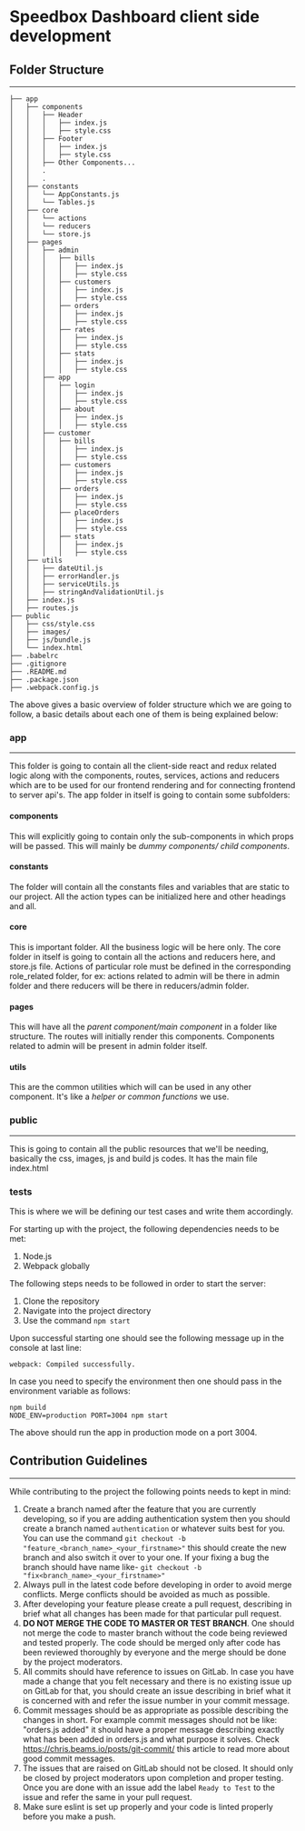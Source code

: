 # Speedbox Dashboard client side development

## Folder Structure
-----------------------------------
```
├── app
│   ├── components
│   │   ├── Header
│   │   │   ├── index.js
│   │   │   ├── style.css
│   │   ├── Footer
│   │   │   ├── index.js
│   │   │   ├── style.css
│   │   ├── Other Components...
│   │   .
│   │   .
│   ├── constants
│   │   └── AppConstants.js
│   │   └── Tables.js
│   ├── core
│   │   └── actions
│   │   └── reducers
│   │   └── store.js
│   ├── pages
│   │  	├── admin
│   │   │   ├── bills
│   │   │   │	├── index.js
│   │   │   │	├── style.css
│   │   │   ├── customers
│   │   │   │	├── index.js
│   │   │   │	├── style.css
│   │   │   ├── orders
│   │   │   │	├── index.js
│   │   │   │	├── style.css
│   │   │   ├── rates
│   │   │   │	├── index.js
│   │   │   │	├── style.css
│   │   │   ├── stats
│   │   │   │	├── index.js
│   │   │   │	├── style.css
│   │   ├── app
│   │   │   ├── login  
│   │   │   │	├── index.js
│   │   │   │	├── style.css
│   │   │   ├── about
│   │   │   │	├── index.js
│   │   │   │	├── style.css
│   │   ├── customer
│   │   │   ├── bills
│   │   │   │	├── index.js
│   │   │   │	├── style.css
│   │   │   ├── customers
│   │   │   │	├── index.js
│   │   │   │	├── style.css
│   │   │   ├── orders
│   │   │   │	├── index.js
│   │   │   │	├── style.css
│   │   │   ├── placeOrders
│   │   │   │	├── index.js
│   │   │   │	├── style.css
│   │   │   ├── stats
│   │   │   │	├── index.js
│   │   │   │	├── style.css
│   ├── utils
│   │	├── dateUtil.js
│   │	├── errorHandler.js
│   │	├── serviceUtils.js
│   │	├── stringAndValidationUtil.js
│   ├── index.js
│   ├── routes.js
├── public
│   ├── css/style.css
│   ├── images/
│   ├── js/bundle.js
│   └── index.html
├── .babelrc
├── .gitignore
├── .README.md
├── .package.json
├── .webpack.config.js

```

The above gives a basic overview of folder structure which we are going to follow, a basic details about each one of them is being explained below:

### app
-----------------
This folder is going to contain all the client-side react and redux related logic along with the components, routes, services, actions and reducers which are to be used for our frontend rendering and for connecting frontend to server api's.
The app folder in itself is going to contain some subfolders:

#### components
This will explicitly going to contain only the sub-components in which props will be passed. This will mainly be *dummy components/ child components*.

#### constants
The folder will contain all the constants files and variables that are static to our project. All the action types can be initialized here and other headings and all.

#### core
This is important folder. All the business logic will be here only.
The core folder in itself is going to contain all the actions and reducers here, and store.js file.
Actions of particular role must be defined in the corresponding role_related folder, for ex: actions related to admin will be there in admin folder and there reducers will be there in reducers/admin folder.

#### pages
This will have all the *parent component/main component* in a folder like structure. The routes will initially render this components. Components related to admin will be present in admin folder itself.

#### utils
This are the common utilities which will can be used in any other component.
It's like a *helper or common functions* we use.

### public
------------------
This is going to contain all the public resources that we'll be needing, basically the css, images, js and build js codes.
It has the main file index.html

### __tests__
This is where we will be defining our test cases and write them accordingly.

For starting up with the project, the following dependencies needs to be met:
 1. Node.js
 2. Webpack globally

The following steps needs to be followed in order to start the server:

 1. Clone the repository
 2. Navigate into the project directory
 3. Use the command `npm start`

Upon successful starting one should see the following message up in the console at last line:
```
webpack: Compiled successfully.
```
In case you need to specify the environment then one should pass in the environment variable as follows:
```
npm build
NODE_ENV=production PORT=3004 npm start
```
The above should run the app in production mode on a port 3004.

## Contribution Guidelines
-----------------------------------
While contributing to the project the following points needs to kept in mind:

 1. Create a branch named after the feature that you are currently developing, so if you are adding authentication system then you should create a branch named `authentication` or whatever suits best for you. You can use the command `git checkout -b "feature_<branch_name>_<your_firstname>"` this should create the new branch and also switch it over to your one.
 If your fixing a bug the branch should have name like- `git checkout -b "fix<branch_name>_<your_firstname>"`
 2. Always pull in the latest code before developing in order to avoid merge conflicts. Merge conflicts should be avoided as much as possible.
 3. After developing your feature please create a pull request, describing in brief what all changes has been made for that particular pull request.
 4. **DO NOT MERGE THE CODE TO MASTER OR TEST BRANCH**. One should not merge the code to master branch without the code being reviewed and tested properly. The code should be merged only after code has been reviewed thoroughly by everyone and the merge should be done by the project moderators.
 5. All commits should have reference to issues on GitLab. In case you have made a change that you felt necessary and there is no existing issue up on GitLab for that, you should create an issue describing in brief what it is concerned with and refer the issue number in your commit message.
 6. Commit messages should be as appropriate as possible describing the changes in short. For example commit messages should not be like: "orders.js added" it should have a proper message describing exactly what has been added in orders.js and what purpose it solves. Check https://chris.beams.io/posts/git-commit/ this article to read more about good commit messages.
 7. The issues that are raised on GitLab should not be closed. It should only be closed by project moderators upon completion and proper testing. Once you are done with an issue add the label `Ready to Test` to the issue and refer the same in your pull request. 
 8. Make sure eslint is set up properly and your code is linted properly before you make a push.
